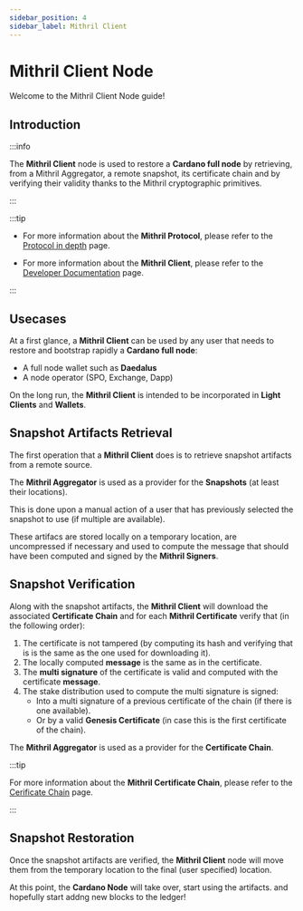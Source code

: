 ```yaml
---
sidebar_position: 4
sidebar_label: Mithril Client
---
```


# Mithril Client Node

Welcome to the Mithril Client Node guide!

## Introduction

:::info

The **Mithril Client** node is used to restore a **Cardano full node** by retrieving, from a Mithril Aggregator, a remote snapshot, its certificate chain and by verifying their validity thanks to the Mithril cryptographic primitives.

:::

:::tip

* For more information about the **Mithril Protocol**, please refer to the [Protocol in depth](../mithril-protocol/protocol.md) page.

* For more information about the **Mithril Client**, please refer to the [Developer Documentation](../../manual/developer-docs/nodes/mithril-client.md) page.

:::

## Usecases

At a first glance, a **Mithril Client** can be used by any user that needs to restore and bootstrap rapidly a **Cardano full node**:

* A full node wallet such as **Daedalus**
* A node operator (SPO, Exchange, Dapp)

On the long run, the **Mithril Client** is intended to be incorporated in **Light Clients** and **Wallets**.

## Snapshot Artifacts Retrieval

The first operation that a **Mithril Client** does is to retrieve snapshot artifacts from a remote source.

The **Mithril Aggregator** is used as a provider for the **Snapshots** (at least their locations).

This is done upon a manual action of a user that has previously selected the snapshot to use (if multiple are available).

These artifacs are stored locally on a temporary location, are uncompressed if necessary and used to compute the message that should have been computed and signed by the **Mithril Signers**.

## Snapshot Verification

Along with the snapshot artifacts, the **Mithril Client** will download the associated **Certificate Chain** and for each **Mithril Certificate** verify that (in the following order):

1. The certificate is not tampered (by computing its hash and verifying that is is the same as the one used for downloading it).
2. The locally computed **message** is the same as in the certificate.
3. The **multi signature** of the certificate is valid and computed with the certificate **message**.
4. The stake distribution used to compute the multi signature is signed:
    * Into a multi signature of a previous certificate of the chain (if there is one available).
    * Or by a valid **Genesis Certificate** (in case this is the first certificate of the chain).

The **Mithril Aggregator** is used as a provider for the **Certificate Chain**.

:::tip

For more information about the **Mithril Certificate Chain**, please refer to the [Cerificate Chain](../mithril-protocol/certificates.md) page.

:::

## Snapshot Restoration

Once the snapshot artifacts are verified, the **Mithril Client** node will move them from the temporary location to the final (user specified) location.

At this point, the **Cardano Node** will take over, start using the artifacts. and hopefully start addng new blocks to the ledger!
